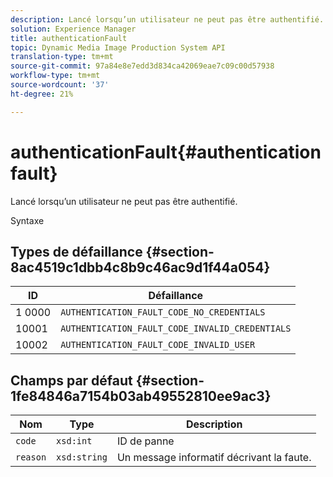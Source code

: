 ```yaml
---
description: Lancé lorsqu’un utilisateur ne peut pas être authentifié.
solution: Experience Manager
title: authenticationFault
topic: Dynamic Media Image Production System API
translation-type: tm+mt
source-git-commit: 97a84e8e7edd3d834ca42069eae7c09c00d57938
workflow-type: tm+mt
source-wordcount: '37'
ht-degree: 21%

---
```



# authenticationFault{#authenticationfault}

Lancé lorsqu’un utilisateur ne peut pas être authentifié.

Syntaxe

## Types de défaillance {#section-8ac4519c1dbb4c8b9c46ac9d1f44a054}

| ID | Défaillance |
|---|---|
| 1 0000 | `AUTHENTICATION_FAULT_CODE_NO_CREDENTIALS` |
| 10001 | `AUTHENTICATION_FAULT_CODE_INVALID_CREDENTIALS` |
| 10002 | `AUTHENTICATION_FAULT_CODE_INVALID_USER` |

## Champs par défaut {#section-1fe84846a7154b03ab49552810ee9ac3}

| Nom | Type | Description |
|---|---|---|
| `code` | `xsd:int` | ID de panne |
| `reason` | `xsd:string` | Un message informatif décrivant la faute. |
